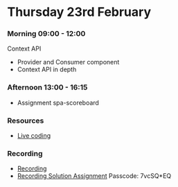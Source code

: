 # Thursday 23rd February

### Morning 09:00 - 12:00
 Context API
 - Provider and Consumer component
 - Context API in depth

### Afternoon 13:00 - 16:15

- Assignment spa-scoreboard

### Resources

- [Live coding](https://github.com/FBWE22-E08/SPA-Lessons/tree/main/2%2023.02%20context-example-use-case/context-example-use-case)


### Recording

- [Recording](https://drive.google.com/file/d/1BR0hIPOClYfkRqnyJSVoHjImNN2RL-y2/view?usp=sharing)
- [Recording Solution Assignment](https://us02web.zoom.us/rec/share/kVbi2zLzPv-3nap_G_5TydNgn9Kp-Phn0yTEDtmHUj_Pgl1t1XOLGCFFpqkhM7yn.b1W9nxZ_VnxfvEHn?startTime=1677154410000)
Passcode: 7vcSQ*EQ

